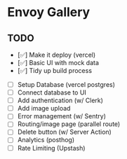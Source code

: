 # Envoy Gallery

## TODO

- [✅] Make it deploy (vercel)
- [✅] Basic UI with mock data
- [✅] Tidy up build process
- [ ] Setup Database (vercel postgres)
- [ ] Connect database to UI
- [ ] Add authentication (w/ Clerk)
- [ ] Add image upload
- [ ] Error management (w/ Sentry)
- [ ] Routing/image page (parallel route)
- [ ] Delete button (w/ Server Action)
- [ ] Analytics (posthog)
- [ ] Rate Limiting (Upstash)
